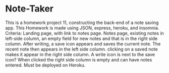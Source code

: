 # Note-Taker
This is a homework project 11, constructing the back-end of a note saving app. This Homework is made using JSON, express, heroku, and insomnia.
Criteria:
Landing page, with link to notes page.
Notes page, existing notes in left-side column, an empty field for new notes and that is in the right side column.
After writing, a save icon appears and saves the current note.
The recent note then appears in the left side column.
clicking on a saved note makes it appear in the right side column.
A write icon is next to the save icon? When clicked the right side column is empty and can have notes entered.
Must be deployed on Heroku.